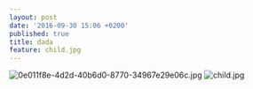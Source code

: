 ```yaml
---
layout: post
date: '2016-09-30 15:06 +0200'
published: true
title: dada
feature: child.jpg
---
```

![0e011f8e-4d2d-40b6d0-8770-34967e29e06c.jpg]({{site.baseurl}}/assets/images/posts/0e011f8e-4d2d-40b6d0-8770-34967e29e06c.jpg)
![child.jpg]({{site.baseurl}}/assets/images/posts/child.jpg)
